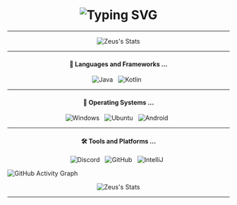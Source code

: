 <h1 align="center">
     <img src="https://readme-typing-svg.demolab.com?font=Fira+Code&size=25&duration=5500&pause=1000&color=F7F7F7&width=435&lines=Hey%2C+I'm+Levin%F0%9F%91%A9%E2%80%8D%F0%9F%92%BB" alt="Typing SVG" />
</h1>


<hr>

<p align="center">
    <img src="https://github-readme-stats.vercel.app/api?username=ZeusseinGrossopa&show_icons=true&theme=codeSTACKr&count_private=true&include_all_commits=true&custom_title=Stats&hide=issues,stars" alt="Zeus's Stats"/>
</p>



<hr>

<h4 align="center">🔭  Languages and Frameworks ...</h4>

<p align="center">
    <img src="https://img.shields.io/badge/Java-ED8B00?style=for-the-badge&logo=java&logoColor=white" alt="Java">&nbsp;&nbsp;
    <img src="https://img.shields.io/badge/Kotlin-0095D5?&style=for-the-badge&logo=kotlin&logoColor=white" alt="Kotlin">&nbsp;&nbsp;
</p>

<hr>

<h4 align="center">🌱  Operating Systems ...</h4>

<p align="center">
    <img src="https://img.shields.io/badge/Windows-0078D6?style=for-the-badge&logo=windows&logoColor=white" alt="Windows">&nbsp;&nbsp;
    <img src="https://img.shields.io/badge/Debian-d70a53?style=for-the-badge&logo=debian&logoColor=white" alt="Ubuntu">&nbsp;&nbsp;
    <img src="https://img.shields.io/badge/Android-3DDC84?style=for-the-badge&logo=android&logoColor=white" alt="Android">&nbsp;&nbsp;
</p>

<hr>

<h4 align="center">🛠️ Tools and Platforms ...</h4>
<p align="center">
    <img src="https://img.shields.io/badge/Discord-7289DA?style=for-the-badge&logo=discord&logoColor=white" alt="Discord">&nbsp;&nbsp;    
    <img src="https://img.shields.io/badge/GitHub-100000?style=for-the-badge&logo=github&logoColor=white" alt="GitHub">&nbsp;&nbsp;    
    <img src="https://img.shields.io/badge/IntelliJ_IDEA-000000.svg?style=for-the-badge&logo=intellij-idea&logoColor=white" alt="IntelliJ">&nbsp;&nbsp;
</p>

![GitHub Activity Graph](https://activity-graph.herokuapp.com/graph?username=ZeusSeinGrossopa&area=true&hide_border=true&theme=gotham)  

<p align="center">
    <img src="https://streak-stats.demolab.com?user=ZeusSeinGrossopa&theme=tokyonight_duo&hide_border=true&border_radius=20" alt="Zeus's Stats"/>
</p>

---
